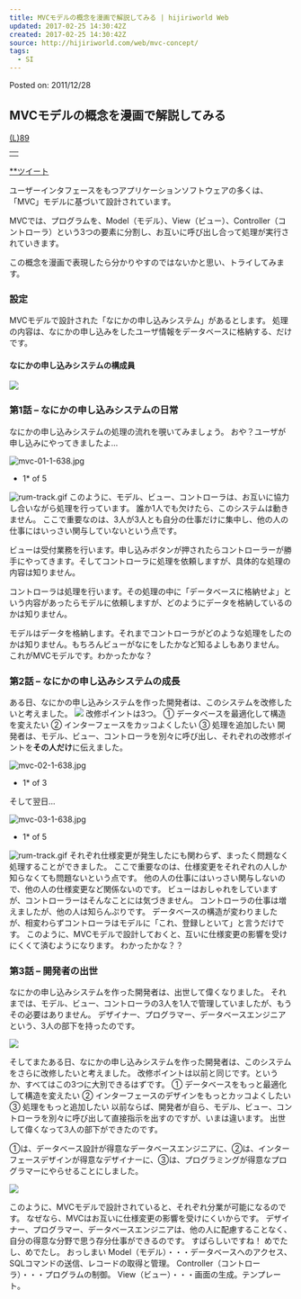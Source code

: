 ```yaml
---
title: MVCモデルの概念を漫画で解説してみる | hijiriworld Web
updated: 2017-02-25 14:30:42Z
created: 2017-02-25 14:30:42Z
source: http://hijiriworld.com/web/mvc-concept/
tags:
  - SI
---
```


Posted on: 2011/12/28

## MVCモデルの概念を漫画で解説してみる

 [(L)](http://b.hatena.ne.jp/entry/hijiriworld.com/web/mvc-concept/)[89](http://b.hatena.ne.jp/entry/hijiriworld.com/web/mvc-concept/)

|     |
| --- |
|     |

[**ツイート](https://twitter.com/intent/tweet?original_referer=http%3A%2F%2Fhijiriworld.com%2Fweb%2Fmvc-concept%2F&ref_src=twsrc%5Etfw&text=MVC%E3%83%A2%E3%83%87%E3%83%AB%E3%81%AE%E6%A6%82%E5%BF%B5%E3%82%92%E6%BC%AB%E7%94%BB%E3%81%A7%E8%A7%A3%E8%AA%AC%E3%81%97%E3%81%A6%E3%81%BF%E3%82%8B&tw_p=tweetbutton&url=http%3A%2F%2Fhijiriworld.com%2Fweb%2Fmvc-concept%2F)

ユーザーインタフェースをもつアプリケーションソフトウェアの多くは、「MVC」モデルに基づいて設計されています。

MVCでは、プログラムを、Model（モデル）、View（ビュー）、Controller（コントローラ）という3つの要素に分割し、お互いに呼び出し合って処理が実行されていきます。

この概念を漫画で表現したら分かりやすのではないかと思い、トライしてみます。

### 設定

MVCモデルで設計された「なにかの申し込みシステム」があるとします。
処理の内容は、なにかの申し込みをしたユーザ情報をデータベースに格納する、だけです。

#### なにかの申し込みシステムの構成員

[![](../_resources/24e614569f8b0492b4ad159740edec02.png)](http://hijiriworld.com/web/wp-content/uploads/sites/3/2011/12/mvc5.png)

### 第1話 – なにかの申し込みシステムの日常

なにかの申し込みシステムの処理の流れを覗いてみましょう。
おや？ユーザが申し込みにやってきましたよ…

 ![mvc-01-1-638.jpg](../_resources/mvc-01-1-638.jpg)

 *  1* of 5

 ![rum-track.gif](../_resources/rum-track.gif)
このように、モデル、ビュー、コントローラは、お互いに協力し合いながら処理を行っています。
誰か1人でも欠けたら、このシステムは動きません。
ここで重要なのは、3人が3人とも自分の仕事だけに集中し、他の人の仕事にはいっさい関与していないという点です。

ビューは受付業務を行います。申し込みボタンが押されたらコントローラーが勝手にやってきます。そしてコントローラに処理を依頼しますが、具体的な処理の内容は知りません。

コントローラは処理を行います。その処理の中に「データベースに格納せよ」という内容があったらモデルに依頼しますが、どのようにデータを格納しているのかは知りません。

モデルはデータを格納します。それまでコントローラがどのような処理をしたのかは知りません。もちろんビューがなにをしたかなど知るよしもありません。
これがMVCモデルです。わかったかな？

### 第2話 – なにかの申し込みシステムの成長

ある日、なにかの申し込みシステムを作った開発者は、このシステムを改修したいと考えました。
![](../_resources/7e45bf90e9d0119642b5cbe18cf4df2e.png)
改修ポイントは3つ。
① データベースを最適化して構造を変えたい
② インターフェースをカッコよくしたい
③ 処理を追加したい
開発者は、モデル、ビュー、コントローラを別々に呼び出し、それぞれの改修ポイントを**その人だけ**に伝えました。

 ![mvc-02-1-638.jpg](../_resources/mvc-02-1-638.jpg)

 *  1* of 3

そして翌日…

 ![mvc-03-1-638.jpg](../_resources/mvc-03-1-638.jpg)

 *  1* of 5

 ![rum-track.gif](../_resources/rum-track.gif)
それぞれ仕様変更が発生したにも関わらず、まったく問題なく処理することができました。
ここで重要なのは、仕様変更をそれぞれの人しか知らなくても問題ないという点です。
他の人の仕事にはいっさい関与しないので、他の人の仕様変更など関係ないのです。
ビューはおしゃれをしていますが、コントローラーはそんなことには気づきません。
コントローラの仕事は増えましたが、他の人は知らんぷりです。
データベースの構造が変わりましたが、相変わらずコントローラはモデルに「これ、登録しといて」と言うだけです。
このように、MVCモデルで設計しておくと、互いに仕様変更の影響を受けにくくて済むようになります。
わかったかな？？

### 第3話 – 開発者の出世

なにかの申し込みシステムを作った開発者は、出世して偉くなりました。
それまでは、モデル、ビュー、コントローラの3人を1人で管理していましたが、もうその必要はありません。
デザイナー、プログラマー、データベースエンジニアという、3人の部下を持ったのです。

[![](../_resources/2471429a2b2f5df7df347acfb42e47c7.png)](http://hijiriworld.com/web/wp-content/uploads/sites/3/2011/12/mvc4.png)

そしてまたある日、なにかの申し込みシステムを作った開発者は、このシステムをさらに改修したいと考えました。
改修ポイントは以前と同じです。というか、すべてはこの3つに大別できるはずです。
① データベースをもっと最適化して構造を変えたい
② インターフェースのデザインをもっとカッコよくしたい
③ 処理をもっと追加したい
以前ならば、開発者が自ら、モデル、ビュー、コントローラを別々に呼び出して直接指示を出すのですが、いまは違います。
出世して偉くなって3人の部下ができたのです。

①は、データベース設計が得意なデータベースエンジニアに、②は、インターフェースデザインが得意なデザイナーに、③は、プログラミングが得意なプログラマーにやらせることにしました。

[![](../_resources/3fcf65de92593fce3bb86cbe0c107d9e.png)](http://hijiriworld.com/web/wp-content/uploads/sites/3/2011/12/mvc2.png)

このように、MVCモデルで設計されていると、それぞれ分業が可能になるのです。
なぜなら、MVCはお互いに仕様変更の影響を受けにくいからです。
デザイナー、プログラマー、データベースエンジニアは、他の人に配慮することなく、自分の得意な分野で思う存分仕事ができるのです。
すばらしいですね！
めでたし、めでたし。
おっしまい
Model（モデル）・・・データベースへのアクセス、SQLコマンドの送信、レコードの取得と管理。
Controller（コントローラ）・・・プログラムの制御。
View（ビュー）・・・画面の生成。テンプレート。